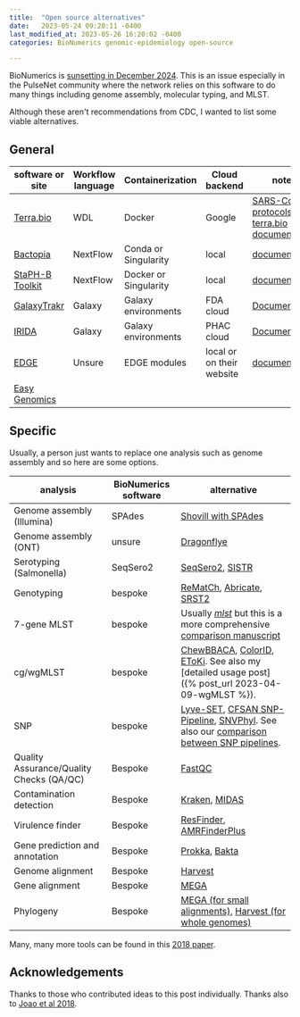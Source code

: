 ```yaml
---
title:  "Open source alternatives"
date:   2023-05-24 09:20:11 -0400
last_modified_at: 2023-05-26 16:20:02 -0400
categories: BioNumerics genomic-epidemiology open-source

---
```


BioNumerics is [sunsetting in December 2024](https://www.applied-maths.com/news/bionumerics-phasing-out).
This is an issue especially in the PulseNet community where the network relies on this software to do many things including
genome assembly,
molecular typing,
and MLST.

Although these aren't recommendations from CDC, I wanted to list some viable alternatives.

## General

| software or site | Workflow language | Containerization | Cloud backend | notes |
|------------------|-------------------|-----------------|---------------|-------|
| [Terra.bio](https://terra.bio/)        | WDL | Docker | Google | [SARS-CoV-2 protocols](https://www.protocols.io/workspaces/toastpublic/publications), [terra.bio documentation](https://terra.bio/resources/getting-started/) |
| [Bactopia](https://bactopia.github.io/) | NextFlow | Conda or Singularity | local | [documentation](https://bactopia.github.io/) |
| [StaPH-B Toolkit](https://staphb.org/staphb_toolkit/) | NextFlow | Docker or Singularity | local | [documentation](https://staphb.org/staphb_toolkit/) |
| [GalaxyTrakr](https://galaxytrakr.org/) | Galaxy | Galaxy environments | FDA cloud | [Documentation](https://galaxyproject.org/support/) |
| [IRIDA](https://sfu.irida.ca/) | Galaxy | Galaxy environments | PHAC cloud | [Documentation](http://www.irida.ca/getting-started/) |
| [EDGE](https://edgebioinformatics.org/) | Unsure | EDGE modules | local or on their website | [documentation](https://edgebioinformatics.org/) |
| [Easy Genomics](https://www.easygenomics.org/) |

## Specific

Usually, a person just wants to replace one analysis such as genome assembly and so here are some options.

| analysis | BioNumerics software | alternative |
|----------|----------------------|-------------|
| Genome assembly (Illumina) | SPAdes        | [Shovill with SPAdes](https://github.com/tseemann/shovill) |
| Genome assembly (ONT) | unsure | [Dragonflye](https://github.com/rpetit3/dragonflye) |
| Serotyping (Salmonella) | SeqSero2 | [SeqSero2](http://www.denglab.info/SeqSero), [SISTR](https://lfz.corefacility.ca/sistr-app/) |
| Genotyping | bespoke | [ReMatCh](http://github.com/B-UMMI/ReMatCh), [Abricate](https://github.com/tseemann/abricate/issues), [SRST2](http://github.com/katholt/srst2) |
| 7-gene MLST | bespoke | Usually [_mlst_](https://github.com/tseemann/mlst) but this is a more comprehensive [comparison manuscript](https://www.ncbi.nlm.nih.gov/pmc/articles/PMC5610716/) |
| cg/wgMLST | bespoke | [ChewBBACA](https://chewbbaca.online/), [ColorID](https://github.com/hcdenbakker/colorid), [EToKi](https://github.com/zheminzhou/EToKi). See also my [detailed usage post]({% post_url 2023-04-09-wgMLST %}). |
| SNP       | bespoke | [Lyve-SET](https://github.com/lskatz/lyve-SET), [CFSAN SNP-Pipeline](https://snp-pipeline.readthedocs.io/en/latest/), [SNVPhyl](https://github.com/phac-nml/irida/tree/master). See also our [comparison between SNP pipelines](https://www.frontiersin.org/articles/10.3389/fmicb.2017.00375/full). |
| Quality Assurance/Quality Checks (QA/QC) | Bespoke | [FastQC](http://www.bioinformatics.babraham.ac.uk/projects/fastqc/) |
| Contamination detection | Bespoke | [Kraken](https://ccb.jhu.edu/software/kraken/), [MIDAS](https://github.com/snayfach/MIDAS) |
| Virulence finder | Bespoke | [ResFinder](https://cge.cbs.dtu.dk/services/ResFinder/), [AMRFinderPlus](https://github.com/ncbi/amr) |
| Gene prediction and annotation | Bespoke | [Prokka](http://github.com/tseemann/prokka), [Bakta](https://github.com/oschwengers/bakta#database) |
| Genome alignment | Bespoke | [Harvest](http://harvest.readthedocs.io/en/latest/) |
| Gene alignment | Bespoke | [MEGA](https://www.megasoftware.net/) |
| Phylogeny | Bespoke | [MEGA (for small alignments)](https://www.megasoftware.net/), [Harvest (for whole genomes)](http://harvest.readthedocs.io/en/latest) |

Many, many more tools can be found in this [2018 paper](https://www.sciencedirect.com/science/article/pii/S1198743X17307097?via%3Dihub).

## Acknowledgements

Thanks to those who contributed ideas to this post individually.
Thanks also to [Joao et al 2018](https://www.sciencedirect.com/science/article/pii/S1198743X17307097?via%3Dihub).
